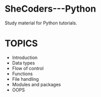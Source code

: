 # SheCoders---Python
Study material for Python tutorials.

<h1>TOPICS</h1>
<ul>
<li>Introduction</li>
<li>Data types</li>
<li>Flow of control</li>
<li>Functions</li>
<li>File handling</li>
<li>Modules and packages</li>
<li>OOPS</li>
</ul>
